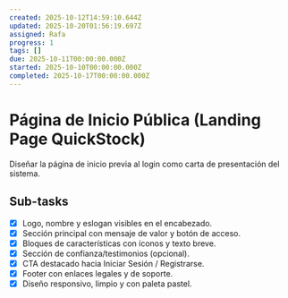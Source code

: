 ```yaml
---
created: 2025-10-12T14:59:10.644Z
updated: 2025-10-20T01:56:19.697Z
assigned: Rafa
progress: 1
tags: []
due: 2025-10-11T00:00:00.000Z
started: 2025-10-10T00:00:00.000Z
completed: 2025-10-17T00:00:00.000Z
---
```


# Página de Inicio Pública (Landing Page QuickStock)

Diseñar la página de inicio previa al login como carta de presentación del sistema.

## Sub-tasks

- [x] Logo, nombre y eslogan visibles en el encabezado.
- [x] Sección principal con mensaje de valor y botón de acceso.
- [x] Bloques de características con íconos y texto breve.
- [x] Sección de confianza/testimonios (opcional).
- [x] CTA destacado hacia Iniciar Sesión / Registrarse.
- [x] Footer con enlaces legales y de soporte.
- [x] Diseño responsivo, limpio y con paleta pastel.
